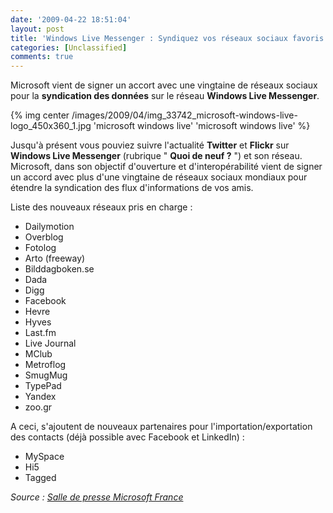 ```yaml
---
date: '2009-04-22 18:51:04'
layout: post
title: 'Windows Live Messenger : Syndiquez vos réseaux sociaux favoris'
categories: [Unclassified]
comments: true
---
```


Microsoft vient de signer un accort avec une vingtaine de réseaux sociaux pour la **syndication des données** sur le réseau **Windows Live Messenger**.

{% img center /images/2009/04/img_33742_microsoft-windows-live-logo_450x360_1.jpg 'microsoft windows live' 'microsoft windows live' %}

Jusqu'à présent vous pouviez suivre l'actualité **Twitter** et **Flickr** sur **Windows Live Messenger** (rubrique " **Quoi de neuf ?** ") et son réseau. Microsoft, dans son objectif d'ouverture et d'interopérabilité vient de signer un accord avec plus d'une vingtaine de réseaux sociaux mondiaux pour étendre la syndication des flux d'informations de vos amis.

Liste des nouveaux réseaux pris en charge :
	
  * Dailymotion
  * Overblog
  * Fotolog
  * Arto (freeway)
  * Bilddagboken.se
  * Dada
  * Digg
  * Facebook
  * Hevre
  * Hyves
  * Last.fm
  * Live Journal
  * MClub
  * Metroflog
  * SmugMug
  * TypePad
  * Yandex
  * zoo.gr

A ceci, s'ajoutent de nouveaux partenaires pour l'importation/exportation des contacts (déjà possible avec Facebook et LinkedIn) :
	
  * MySpace
  * Hi5
  * Tagged

*Source : [Salle de presse Microsoft France](http://www.microsoft.com/France/InformationsPresse/Fiche-Communique.aspx?EID=650a73b4-142a-4053-9478-ccf8d014460d)*
